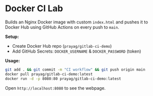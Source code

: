 # Docker CI Lab

Builds an Nginx Docker image with custom `index.html` and pushes it to Docker Hub using GitHub Actions on every push to `main`.

**Setup:**  
- Create Docker Hub repo (`prayag/gitlab-ci-demo`)  
- Add GitHub Secrets: `DOCKER_USERNAME` & `DOCKER_PASSWORD` (token)

**Usage:**  
```bash
git add . && git commit -m "CI workflow" && git push origin main
docker pull prayag/gitlab-ci-demo:latest
docker run -d -p 8080:80 prayag/gitlab-ci-demo:latest
````

Open `http://localhost:8080` to see the webpage.

```
```
